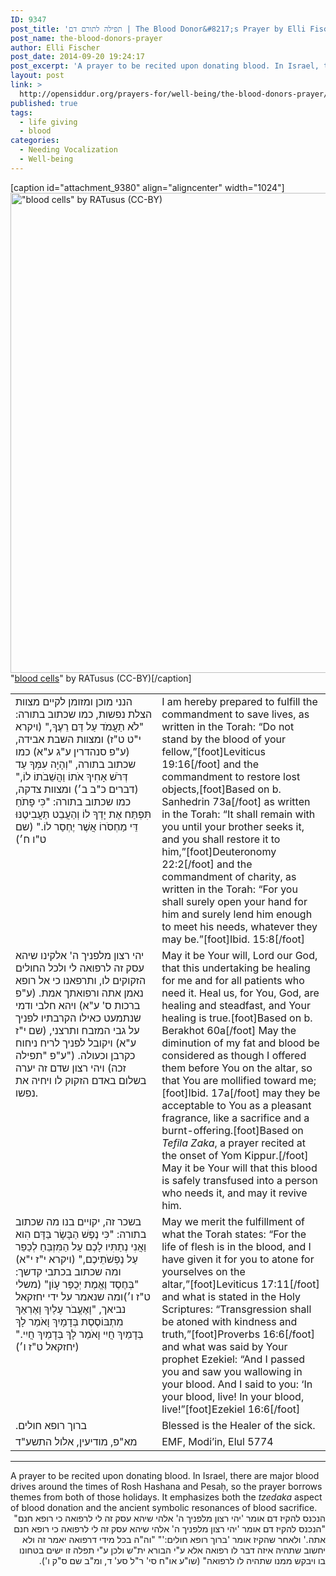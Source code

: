 ```yaml
---
ID: 9347
post_title: 'תפילה לתורם דם | The Blood Donor&#8217;s Prayer by Elli Fischer'
post_name: the-blood-donors-prayer
author: Elli Fischer
post_date: 2014-09-20 19:24:17
post_excerpt: 'A prayer to be recited upon donating blood. In Israel, there are major blood drives around the times of Rosh Hashana and Pesaḥ, so the prayer borrows themes from both of those holidays. It emphasizes both the <em>tzedaka</em> aspect of blood donation and the ancient symbolic resonances of blood sacrifice.'
layout: post
link: >
  http://opensiddur.org/prayers-for/well-being/the-blood-donors-prayer/
published: true
tags:
  - life giving
  - blood
categories:
  - Needing Vocalization
  - Well-being
---
```

[caption id="attachment_9380" align="aligncenter" width="1024"]<a href="http://opensiddur.org/wp-content/uploads/2014/09/blood-cells-by-RATusus-CC-BY-e1412784790231.jpg"><img src="http://opensiddur.org/wp-content/uploads/2014/09/blood-cells-by-RATusus-CC-BY-e1412784790231.jpg" alt="&quot;blood cells&quot; by RATusus (CC-BY)" width="1024" height="768" class="size-full wp-image-9380" /></a> "<a href="http://ratusus.deviantart.com/art/blood-cells-47688623">blood cells</a>" by RATusus (CC-BY)[/caption]

<table style="margin-left: auto;margin-right: auto;">
<tbody>
<tr>
<td style="vertical-align:top;" width="46%">
<div class="liturgy"><span lang="he">
הנני מוכן ומזומן לקיים מצוות הצלת נפשות, כמו שכתוב בתורה: "לֹא תַעֲמֹד עַל דַּם רֵעֶךָ," <span class="citation">(ויקרא י"ט ט"ז)</span> ומצוות השבת אבידה, <span class="citation">(ע"פ סנהדרין ע"ג ע"א)</span> כמו שכתוב בתורה, "וְהָיָה עִמְּךָ עַד דְּרֹשׁ אָחִיךָ אֹתוֹ וַהֲשֵׁבֹתוֹ לוֹ," <span class="citation">(דברים כ"ב ב׳)</span> ומצוות צדקה, כמו שכתוב בתורה: "כִּי פָתֹחַ תִּפְתַּח אֶת יָדְךָ לוֹ וְהַעֲבֵט תַּעֲבִיטֶנּוּ דֵּי מַחְסֹרוֹ אֲשֶׁר יֶחְסַר לוֹ." <span class="citation">(שם ט"ו ח׳)</span>
</span></div></td>
 
<td width="53%"><div class="english">
I am hereby prepared to fulfill the commandment to save lives, as written in the Torah: “Do not stand by the blood of your fellow,”[foot]Leviticus 19:16[/foot] and the commandment to restore lost objects,[foot]Based on b. Sanhedrin 73a[/foot] as written in the Torah: “It shall remain with you until your brother seeks it, and you shall restore it to him,”[foot]Deuteronomy 22:2[/foot] and the commandment of charity, as written in the Torah: “For you shall surely open your hand for him and surely lend him enough to meet his needs, whatever they may be.”[foot]Ibid. 15:8[/foot]
	</div></td></tr>
<tr><td style="vertical-align:top;" width="46%"><div class="liturgy"><span lang="he">
יהי רצון מלפניך ה' אלקינו שיהא עסק זה לרפואה לי ולכל החולים הזקוקים לו, ותרפאנו כי אל רופא נאמן אתה ורפואתך אמת. <span class="citation">(ע"פ ברכות ס' ע"א)</span> ויהא חלבי ודמי שנתמעט כאילו הקרבתיו לפניך על גבי המזבח ותרצני, <span class="citation">(שם י"ז ע"א)</span> ויקובל לפניך לריח ניחוח כקרבן וכעולה. <span class="citation">("ע"פ "תפילה זכה)</span> ויהי רצון שדם זה יערה בשלום באדם הזקוק לו ויחיה את נפשו.
</span></div></td>
 
<td width="53%"><div class="english">
May it be Your will, Lord our God, that this undertaking be healing for me and for all patients who need it. Heal us, for You, God, are healing and steadfast, and Your healing is true.[foot]Based on b. Berakhot 60a[/foot] May the diminution of my fat and blood be considered as though I offered them before You on the altar, so that You are mollified toward me;[foot]Ibid. 17a[/foot] may they be acceptable to You as a pleasant fragrance, like a sacrifice and a burnt-offering.[foot]Based on <em>Tefila Zaka</em>, a prayer recited at the onset of Yom Kippur.[/foot] May it be Your will that this blood is safely transfused into a person who needs it, and may it revive him.
	</div></td></tr>
<tr><td style="vertical-align:top;" width="46%"><div class="liturgy"><span lang="he">
בשכר זה, יקויים בנו מה שכתוב בתורה: "כִּי נֶפֶשׁ הַבָּשָׂר בַּדָּם הִוא וַאֲנִי נְתַתִּיו לָכֶם עַל הַמִּזְבֵּחַ לְכַפֵּר עַל נַפְשֹׁתֵיכֶם," <span class="citation">(ויקרא י"ז י"א)</span> ומה שכתוב בכתבי קדשך: "בְּחֶסֶד וֶאֱמֶת יְכֻפַּר עָוֹן" <span class="citation">(משלי ט"ז ו׳)</span>ומה שנאמר על ידי יחזקאל נביאך, "וָאֶעֱבֹר עָלַיִךְ וָאֶרְאֵךְ מִתְבּוֹסֶסֶת בְּדָמָיִךְ וָאֹמַר לָךְ בְּדָמַיִךְ חֲיִי וָאֹמַר לָךְ בְּדָמַיִךְ חֲיִי." <span class="citation">(יחזקאל ט"ז ו׳)</span>
</span></div></td>
 
<td width="53%"><div class="english">
May we merit the fulfillment of what the Torah states: “For the life of flesh is in the blood, and I have given it for you to atone for yourselves on the altar,”[foot]Leviticus 17:11[/foot] and what is stated in the Holy Scriptures: “Transgression shall be atoned with kindness and truth,”[foot]Proverbs 16:6[/foot] and what was said by Your prophet Ezekiel: “And I passed you and saw you wallowing in your blood. And I said to you: ‘In your blood, live! In your blood, live!”[foot]Ezekiel 16:6[/foot]
	</div></td></tr>
<tr><td style="vertical-align:top;" width="46%"><div class="liturgy"><span lang="he">
ברוך רופא חולים.‏
</span></div></td>
 
<td width="53%"><div class="english">
Blessed is the Healer of the sick.
	</div></td></tr>
<tr><td style="vertical-align:top;" width="46%"><div class="liturgy"><span lang="he">
מא"פ, מודיעין, אלול התשע"ד‏
</span></div></td>
 
<td width="53%"><div class="english">
EMF, Modi’in, Elul 5774
</td></tr>
</tbody>
</tbody></tbody></tbody></table>

<hr />
A prayer to be recited upon donating blood. In Israel, there are major blood drives around the times of Rosh Hashana and Pesaḥ, so the prayer borrows themes from both of those holidays. It emphasizes both the <em>tzedaka</em> aspect of blood donation and the ancient symbolic resonances of blood sacrifice.

<div lang="he" style="direction:rtl; text-align:right">
הנכנס להקיז דם אומר 'יהי רצון מלפניך ה' אלהי שיהא עסק זה לי לרפואה כי רופא חנם"  "הנכנס להקיז דם אומר 'יהי רצון מלפניך ה' אלהי שיהא עסק זה לי לרפואה כי רופא חנם אתה.' ולאחר שהקיז אומר 'ברוך רופא חולים:'" "וה"ה בכל מידי דרפואה יאמר זה ולא יחשוב שתהיה איזה דבר לו רפואה אלא ע"י הבורא ית"ש ולכן ע"י תפלה זו ישים בטחונו בו ויבקש ממנו שתהיה לו לרפואה" (שו"ע או"ח סי' ר"ל סע' ד, ומ"ב שם ס"ק ו').
</div>